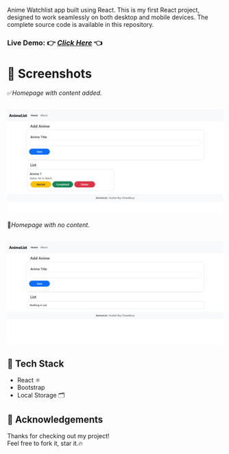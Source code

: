Anime Watchlist app built using React. This is my first React project, designed to work seamlessly on both desktop and mobile devices.
The complete source code is available in this repository.

### Live Demo: 👉 *[Click Here](https://watchlistkushal.netlify.app/)* 👈

# 📸 Screenshots
✅*Homepage with content added.*
 
![Visual Look of the project.](screenshots/Home.jpeg)
---
 
🚫*Homepage with no content.*
 
![Visual Look of the project when No Titles are added.](screenshots/Home_NoList.jpeg)
---

   
## 🔧 Tech Stack
- React ⚛️
- Bootstrap 
- Local Storage 🗂️
 
## 🙏 Acknowledgements
Thanks for checking out my project!  
Feel free to fork it, star it.🔥

